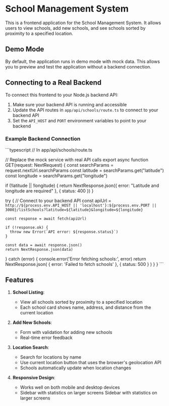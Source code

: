 # School Management System

This is a frontend application for the School Management System. It allows users to view schools, add new schools, and see schools sorted by proximity to a specified location.

## Demo Mode

By default, the application runs in demo mode with mock data. This allows you to preview and test the application without a backend connection.

## Connecting to a Real Backend

To connect this frontend to your Node.js backend API:

1. Make sure your backend API is running and accessible
2. Update the API routes in `app/api/schools/route.ts` to connect to your backend API
3. Set the `API_HOST` and `PORT` environment variables to point to your backend

### Example Backend Connection

\`\`\`typescript
// In app/api/schools/route.ts

// Replace the mock service with real API calls
export async function GET(request: NextRequest) {
  const searchParams = request.nextUrl.searchParams
  const latitude = searchParams.get("latitude")
  const longitude = searchParams.get("longitude")

  if (!latitude || !longitude) {
    return NextResponse.json({ error: "Latitude and longitude are required" }, { status: 400 })
  }

  try {
    // Connect to your backend API
    const apiUrl = `http://${process.env.API_HOST || 'localhost'}:${process.env.PORT || 3000}/listSchools?latitude=${latitude}&longitude=${longitude}`
    
    const response = await fetch(apiUrl)
    
    if (!response.ok) {
      throw new Error(`API error: ${response.status}`)
    }
    
    const data = await response.json()
    return NextResponse.json(data)
  } catch (error) {
    console.error('Error fetching schools:', error)
    return NextResponse.json(
      { error: 'Failed to fetch schools' },
      { status: 500 }
    )
  }
}
\`\`\`

## Features

1. **School Listing**:
   - View all schools sorted by proximity to a specified location
   - Each school card shows name, address, and distance from the current location

2. **Add New Schools**:
   - Form with validation for adding new schools
   - Real-time error feedback

3. **Location Search**:
   - Search for locations by name
   - Use current location button that uses the browser's geolocation API
   - Schools automatically update when location changes

4. **Responsive Design**:
   - Works well on both mobile and desktop devices
   - Sidebar with statistics on larger screens
   Sidebar with statistics on larger screens
